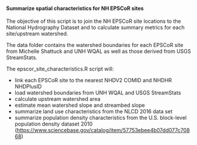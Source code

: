 #### Summarize spatial characteristics for NH EPSCoR sites

The objective of this script is to join the NH EPSCoR site locations to the National Hydrography Dataset and to calculate summary metrics for each site/upstream watershed.    

The data folder contains the watershed boundaries for each EPSCoR site from Michelle Shattuck and UNH WQAL as well as those derived from USGS StreamStats.  

The epscor_site_characteristics.R script will:  
- link each EPSCoR site to the nearest NHDV2 COMID and NHDHR NHDPlusID  
- load watershed boundaries from UNH WQAL and USGS StreamStats  
- calculate upstream watershed area  
- estimate mean watershed slope and streambed slope  
- summarize land use characteristics from the NLCD 2016 data set  
- summarize population density characteristics from the U.S. block-level population density dataset 2010 (https://www.sciencebase.gov/catalog/item/57753ebee4b07dd077c70868)  
  
